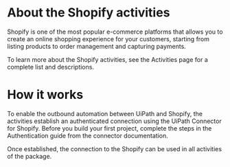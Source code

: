 ﻿# About the Shopify activities

Shopify is one of the most popular e-commerce platforms that allows you to create an online shopping experience for your customers, starting from listing products to order management and capturing payments.



To learn more about the Shopify activities, see the Activities page for a complete list and descriptions.

# How it works

To enable the outbound automation between UiPath and Shopify, the activities establish an authenticated connection using the UiPath Connector for Shopify. Before you build your first project, complete the steps in the Authentication guide from the connector documentation.

Once established, the connection to the Shopify can be used in all activities of the package.
